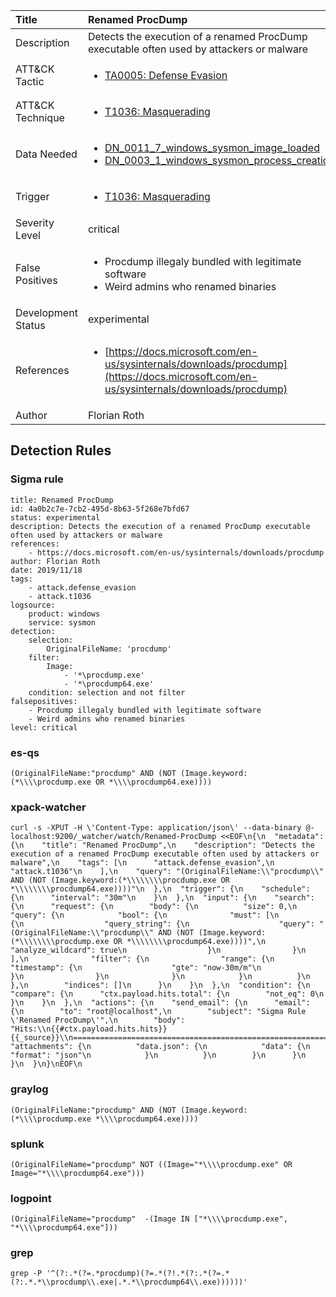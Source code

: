 | Title                | Renamed ProcDump                                                                                                                                                 |
|:---------------------|:------------------------------------------------------------------------------------------------------------------------------------------------------------|
| Description          | Detects the execution of a renamed ProcDump executable often used by attackers or malware                                                                                                                                           |
| ATT&amp;CK Tactic    |  <ul><li>[TA0005: Defense Evasion](https://attack.mitre.org/tactics/TA0005)</li></ul>  |
| ATT&amp;CK Technique | <ul><li>[T1036: Masquerading](https://attack.mitre.org/techniques/T1036)</li></ul>  |
| Data Needed          | <ul><li>[DN_0011_7_windows_sysmon_image_loaded](../Data_Needed/DN_0011_7_windows_sysmon_image_loaded.md)</li><li>[DN_0003_1_windows_sysmon_process_creation](../Data_Needed/DN_0003_1_windows_sysmon_process_creation.md)</li></ul>  |
| Trigger              | <ul><li>[T1036: Masquerading](../Triggers/T1036.md)</li></ul>  |
| Severity Level       | critical |
| False Positives      | <ul><li>Procdump illegaly bundled with legitimate software</li><li>Weird admins who renamed binaries</li></ul>  |
| Development Status   | experimental |
| References           | <ul><li>[https://docs.microsoft.com/en-us/sysinternals/downloads/procdump](https://docs.microsoft.com/en-us/sysinternals/downloads/procdump)</li></ul>  |
| Author               | Florian Roth |


## Detection Rules

### Sigma rule

```
title: Renamed ProcDump
id: 4a0b2c7e-7cb2-495d-8b63-5f268e7bfd67
status: experimental
description: Detects the execution of a renamed ProcDump executable often used by attackers or malware
references:
    - https://docs.microsoft.com/en-us/sysinternals/downloads/procdump
author: Florian Roth
date: 2019/11/18
tags:
    - attack.defense_evasion
    - attack.t1036
logsource:
    product: windows
    service: sysmon
detection:
    selection:
        OriginalFileName: 'procdump'
    filter:
        Image: 
            - '*\procdump.exe'
            - '*\procdump64.exe'
    condition: selection and not filter
falsepositives:
    - Procdump illegaly bundled with legitimate software
    - Weird admins who renamed binaries
level: critical

```





### es-qs
    
```
(OriginalFileName:"procdump" AND (NOT (Image.keyword:(*\\\\procdump.exe OR *\\\\procdump64.exe))))
```


### xpack-watcher
    
```
curl -s -XPUT -H \'Content-Type: application/json\' --data-binary @- localhost:9200/_watcher/watch/Renamed-ProcDump <<EOF\n{\n  "metadata": {\n    "title": "Renamed ProcDump",\n    "description": "Detects the execution of a renamed ProcDump executable often used by attackers or malware",\n    "tags": [\n      "attack.defense_evasion",\n      "attack.t1036"\n    ],\n    "query": "(OriginalFileName:\\"procdump\\" AND (NOT (Image.keyword:(*\\\\\\\\procdump.exe OR *\\\\\\\\procdump64.exe))))"\n  },\n  "trigger": {\n    "schedule": {\n      "interval": "30m"\n    }\n  },\n  "input": {\n    "search": {\n      "request": {\n        "body": {\n          "size": 0,\n          "query": {\n            "bool": {\n              "must": [\n                {\n                  "query_string": {\n                    "query": "(OriginalFileName:\\"procdump\\" AND (NOT (Image.keyword:(*\\\\\\\\procdump.exe OR *\\\\\\\\procdump64.exe))))",\n                    "analyze_wildcard": true\n                  }\n                }\n              ],\n              "filter": {\n                "range": {\n                  "timestamp": {\n                    "gte": "now-30m/m"\n                  }\n                }\n              }\n            }\n          }\n        },\n        "indices": []\n      }\n    }\n  },\n  "condition": {\n    "compare": {\n      "ctx.payload.hits.total": {\n        "not_eq": 0\n      }\n    }\n  },\n  "actions": {\n    "send_email": {\n      "email": {\n        "to": "root@localhost",\n        "subject": "Sigma Rule \'Renamed ProcDump\'",\n        "body": "Hits:\\n{{#ctx.payload.hits.hits}}{{_source}}\\n================================================================================\\n{{/ctx.payload.hits.hits}}",\n        "attachments": {\n          "data.json": {\n            "data": {\n              "format": "json"\n            }\n          }\n        }\n      }\n    }\n  }\n}\nEOF\n
```


### graylog
    
```
(OriginalFileName:"procdump" AND (NOT (Image.keyword:(*\\\\procdump.exe *\\\\procdump64.exe))))
```


### splunk
    
```
(OriginalFileName="procdump" NOT ((Image="*\\\\procdump.exe" OR Image="*\\\\procdump64.exe")))
```


### logpoint
    
```
(OriginalFileName="procdump"  -(Image IN ["*\\\\procdump.exe", "*\\\\procdump64.exe"]))
```


### grep
    
```
grep -P '^(?:.*(?=.*procdump)(?=.*(?!.*(?:.*(?=.*(?:.*.*\\procdump\\.exe|.*.*\\procdump64\\.exe))))))'
```




